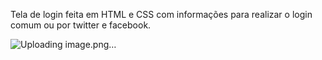 Tela de login feita em HTML e CSS com informações para realizar o login comum ou por twitter e facebook. 

![Uploading image.png…]()

